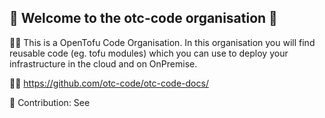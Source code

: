 ## 👋 Welcome to the otc-code organisation 👋

🙋‍♀️ This is a OpenTofu Code Organisation. In this organisation you will find reusable code (eg. tofu modules) which you can use to deploy your infrastructure in the cloud and on OnPremise.

👩‍💻 https://github.com/otc-code/otc-code-docs/

🌈 Contribution: See  
<!--

**Here are some ideas to get you started:**

🙋‍♀️ A short introduction - what is your organization all about?
🌈 Contribution guidelines - how can the community get involved?
👩‍💻 Useful resources - where can the community find your docs? Is there anything else the community should know?
🍿 Fun facts - what does your team eat for breakfast?
🧙 Remember, you can do mighty things with the power of [Markdown](https://docs.github.com/github/writing-on-github/getting-started-with-writing-and-formatting-on-github/basic-writing-and-formatting-syntax)
-->
